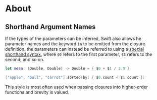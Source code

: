 # About

## Shorthand Argument Names

If the types of the parameters can be inferred, Swift also allows he parameter names and the keyword `in` to be omitted from the closure definition. the parameters can instead be referred to using a [special shorthand syntax][shorthand-argument-names], where `$0` refers to the first parameter, `$1` refers to the second, and so on.

```swift
let mean: (Double, Double) -> Double = { $0 + $1 / 2.0 }

["apple", "ball", "carrot"].sorted(by: { $0.count < $1.count })
```

This style is most often used when passing closures into higher-order functions and brevity is valued.

[shorthand-argument-names]: https://docs.swift.org/swift-book/LanguageGuide/Closures.html#ID100
